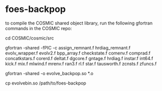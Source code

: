 # foes-backpop

to compile the COSMIC shared object library, run the following gfortran commands in the COSMIC repo:

cd COSMIC/cosmic/src

gfortran -shared -fPIC -c assign_remnant.f hrdiag_remnant.f evolv_wrapper.f evolv2.f bpp_array.f checkstate.f comenv.f comprad.f concatkstars.f corerd.f deltat.f dgcore.f gntage.f hrdiag.f instar.f int64.f kick.f mix.f mlwind.f mrenv.f ran3.f rl.f star.f tausworth.f zcnsts.f zfuncs.f

gfortran -shared -o evolve_backpop.so *.o  

cp evolvebin.so /path/to/foes-backpop
